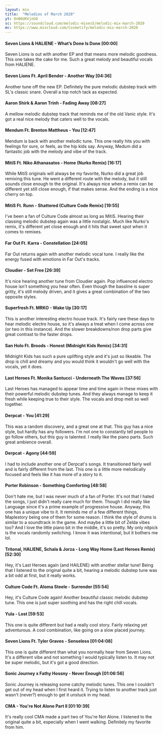 ```yaml
---
layout: mix
title:  "Melodies of March 2020"
yt: OnB6UKVjnG0
sc: https://soundcloud.com/melodic-mixes5/melodic-mix-march-2020
mc: https://www.mixcloud.com/Cosmetify/melodic-mix-march-2020
---
```


#### Seven Lions & HALIENE - What’s Done Is Done [00:00]
Seven Lions is out with another EP and that means more melodic goodness. This one takes the cake for me. Such a great melody and beautiful vocals from HALIENE.

#### Seven Lions Ft. April Bender - Another Way [04:36]
Another tune off the new EP. Definitely the pure melodic dubstep track with SL's classic snare. Overall a top notch tack as expected.

#### Aaron Shirk & Aaron Trinh - Fading Away [08:27]
A mellow melodic dubstep track that reminds me of the old Vanic style. It's got a real nice melody that caters well to the vocals.

#### Mendum Ft. Brenton Mattheus - You [12:47]
Mendum is back with another melodic tune. This one really hits you with feelings for sure, or feels, as the hip kids say. Anyway, Medum did a fantastic job with the melody and vibe of the track.

#### MitiS Ft. Niko Athanasatos - Home (Nurko Remix) [16:17]
While MitiS originals will always be my favorite, Nurko did a great job remixing this tune. He went a different route with the melody, but it still sounds close enough to the original. It's always nice when a remix can be different yet still close enough, if that makes sense. And the ending is a nice cherry on top.

#### MitiS Ft. Runn - Shattered (Culture Code Remix) [19:55]
I've been a fan of Culture Code almost as long as MitiS. Hearing their classing melodic dubstep again was a little nostalgic. Much like Nurko's remix, it's different yet close enough and it hits that sweet spot when it comes to remixes.

#### Far Out Ft. Karra - Constellation [24:05]
Far Out returns again with another melodic vocal tune. I really like the energy fused with emotions in Far Out's tracks.

#### Cloudier - Set Free [26:39]
It's nice hearing another tune from Cloudier again. Pop influenced electro house isn't something you hear often. Even though the bassline is super gritty, it's still melody driven, and it gives a great combination of the two opposite styles.

#### Superfresh Ft. MRKO - Wake Up [30:17]
This is another interesting electro house track. It's fairly rare these days to hear melodic electro house, so it's always a treat when I come across one (or two in this instance). And the slower breakdowns/non drop parts give great contrast to the faster drops.

#### San Holo Ft. Broods - Honest (Midnight Kids Remix) [34:31]
Midnight Kids has such a pure uplifting style and it's just so likeable. The drop is chill and dreamy and you would think it wouldn't go well with the vocals, yet it does.

#### Last Heroes Ft. Monika Santucci - Underneath The Waves [37:56]
Last Heroes has managed to appear time and time again in these mixes with their powerful melodic dubstep tunes. And they always manage to keep it fresh while keeping true to their style. The vocals and drop melt so well together.

#### Derpcat - You [41:29]
This was a random discovery, and a great one at that. This guy has a nice style, but hardly has any followers. I'm not one to constantly tell people to go follow others, but this guy is talented. I really like the piano parts. Such great ambience overall.

#### Derpcat - Agony [44:59]
I had to include another one of Derpcat's songs. It transitioned fairly well and is fairly different from the last. This one is a little more melodically focused and feels like it has more of a story to it.

#### Porter Robinson - Something Comforting [48:58]
Don't hate me, but I was never much of a fan of Porter. It's not that I hated the songs, I just didn't really care much for them. Though I did really like Language since it's a prime example of progressive house. Anyway, this one has a unique vibe to it. It reminds me of a few different things, Maplestory being one of them for some reason. I think the style of drums is similar to a soundtrack in the game. And maybe a little bit of Zelda vibes too? And I love the little piano bit in the middle, it's so pretty. My only nitpick is the vocals randomly switching. I know it was intentional, but it bothers me lol.

#### Tritonal, HALIENE, Schala & Jorza - Long Way Home (Last Heroes Remix) [52:30]
Hey, it's Last Heroes again (and HAILENE) with another stellar tune! Being that I listened to the original quite a bit, hearing a melodic dubstep tune was a bit odd at first, but it really works.

#### Culture Code Ft. Aloma Steele - Surrender [55:54]
Hey, it's Culture Code again! Another beautiful classic melodic dubstep tune. This one is just super soothing and has the right chill vocals.

#### Yula - Lost [59:53]
This one is quite different but had a really cool story. Fairly relaxing yet adventurous. A cool combination, like going on a slow placed journey.

#### Seven Lions Ft. Tyler Graves - Senseless [01:04:08]
This one is quite different than what you normally hear from Seven Lions. It's a different vibe and not something I would typically listen to. It may not be super melodic, but it's got a good direction.

#### Sonic Journey x Fathy Hossny - Never Enough [01:06:56]
Sonic Journey is releasing some catchy melodic tunes. This one I couldn't get out of my head when I first heard it. Trying to listen to another track just wasn't (never?) enough to get it unstuck in my head.

#### CMA - You're Not Alone Part II [01:10:39]
It's really cool CMA made a part two of You're Not Alone. I listened to the original quite a bit, especially when I went walking. Definitely my favorite from him.